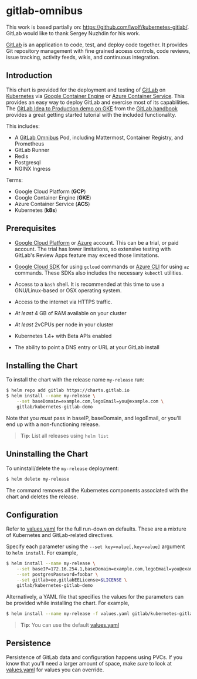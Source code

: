 # gitlab-omnibus
This work is based partially on: https://github.com/lwolf/kubernetes-gitlab/. GitLab would like to thank Sergey Nuzhdin for his work.

[GitLab](https://about.gitlab.com/) is an application to code, test, and deploy code together. It provides Git repository management with fine grained access controls, code reviews, issue tracking, activity feeds, wikis, and continuous integration.


## Introduction

This chart is provided for the deployment and testing of [GitLab](https://about.gitlab.com) on [Kubernetes](https://kubernetes.io/) via [Google Container Engine](https://cloud.google.com/container-engine/) or [Azure Container Service](https://azure.microsoft.com/en-us/services/container-service/). This provides an easy way to deploy GitLab and exercise most of its capabilities. The [GitLab Idea to Production demo on GKE](https://about.gitlab.com/handbook/sales/demo/) from the [GitLab handbook](https://about.gitlab.com/handbook) provides a great getting started tutorial with the included functionality.

This includes:

- A [GitLab Omnibus](https://docs.gitlab.com/omnibus/) Pod, including Mattermost, Container Registry, and Prometheus
- GitLab Runner
- Redis
- Postgresql
- NGINX Ingress

Terms:

-  Google Cloud Platform (**GCP**)
-  Google Container Engine (**GKE**)
-  Azure Container Service (**ACS**)
-  Kubernetes (**k8s**)

## Prerequisites

-  [Google Cloud Platform](https://cloud.google.com/) or [Azure](https://portal.azure.com) account. This can be a trial, or paid account. The trial has lower limitations, so extensive
testing with GitLab's Review Apps feature may exceed those limitations.
-  [Google Cloud SDK](https://cloud.google.com/sdk/) for using `gcloud` commands or [Azure CLI](https://docs.microsoft.com/en-us/cli/azure/install-azure-cli) for using `az` commands. These SDKs also includes the necessary `kubectl` utilities.
-  Access to a `bash` shell. It is recommended at this time to use a GNU/Linux-based or OSX operating system.
-  Access to the internet via HTTPS traffic.

- _At least_ 4 GB of RAM available on your cluster
- _At least_ 2vCPUs per node in your cluster
- Kubernetes 1.4+ with Beta APIs enabled
- The ability to point a DNS entry or URL at your GitLab install

## Installing the Chart

To install the chart with the release name `my-release` run:

```bash
$ helm repo add gitlab https://charts.gitlab.io
$ helm install --name my-release \
    --set baseDomain=example.com,legoEmail=you@example.com \
    gitlab/kubernetes-gitlab-demo
```

Note that you _must_ pass in baseIP, baseDomain, and legoEmail, or you'll end up with a non-functioning release.

> **Tip**: List all releases using `helm list`

## Uninstalling the Chart

To uninstall/delete the `my-release` deployment:

```bash
$ helm delete my-release
```

The command removes all the Kubernetes components associated with the chart and deletes the release.

## Configuration

Refer to [values.yaml](values.yaml) for the full run-down on defaults. These are a mixture of Kubernetes and GitLab-related directives.

Specify each parameter using the `--set key=value[,key=value]` argument to `helm install`. For example,

```bash
$ helm install --name my-release \
    --set baseIP=172.16.254.1,baseDomain=example.com,legoEmail=you@example.com, \
    --set postgresPassword=foobar \
    --set gitlab=ee,gitlabEELicense=$LICENSE \
    gitlab/kubernetes-gitlab-demo
```

Alternatively, a YAML file that specifies the values for the parameters can be provided while installing the chart. For example,

```bash
$ helm install --name my-release -f values.yaml gitlab/kubernetes-gitlab-demo
```

> **Tip**: You can use the default [values.yaml](values.yaml)

## Persistence

Persistence of GitLab data and configuration happens using PVCs. If you know that you'll need a larger amount of space, make _sure_ to look at [values.yaml](values.yaml) for values you can override.
